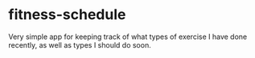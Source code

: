 # fitness-schedule
Very simple app for keeping track of what types of exercise I have done recently, as well as types I should do soon.
